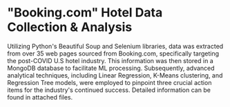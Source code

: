# "Booking.com" Hotel Data Collection & Analysis

Utilizing Python's Beautiful Soup and Selenium libraries, data was extracted from over 35 web pages sourced from Booking.com, specifically targeting the post-COVID U.S hotel industry. This information was then stored in a MongoDB database to facilitate ML processing. Subsequently, advanced analytical techniques, including Linear Regression, K-Means clustering, and Regression Tree models, were employed to pinpoint three crucial action items for the industry's continued success. Detailed information can be found in attached files.
